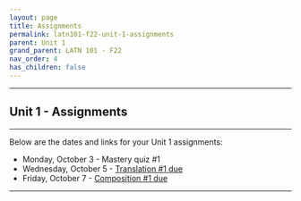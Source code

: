 ```yaml
---
layout: page
title: Assignments
permalink: latn101-f22-unit-1-assignments
parent: Unit 1
grand_parent: LATN 101 - F22
nav_order: 4
has_children: false
---
```


***

## Unit 1 - Assignments

***
 
Below are the dates and links for your Unit 1 assignments:
- Monday, October 3 - Mastery quiz #1
- Wednesday, October 5  - [Translation #1 due](https://docs.google.com/document/d/1FkHv_2zkcwAV2-rCrWA4C5DN5GuWUcEmhE75zYLdRTE/edit)
- Friday, October 7 - [Composition #1 due](https://docs.google.com/document/d/1iUN1cLtUrNO34YJvrPz4ITHmsWGdxznKqQEYk_DjMFk/edit)

***
